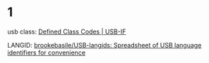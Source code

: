 # 1 

usb class: [Defined Class Codes | USB-IF](https://www.usb.org/defined-class-codes)

LANGID: [brookebasile/USB-langids: Spreadsheet of USB language identifiers for convenience](https://github.com/brookebasile/USB-langids)